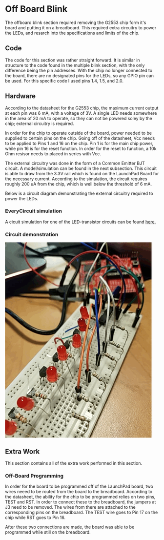 # Off Board Blink
The offboard blink section required removing the G2553 chip form it's board and putting it on a breadboard. This required extra circuitry to power the LEDs, and resarch into the specifications and limits of the chip.

## Code
The code for this section was rather straight forward. It is similar in structure to the code found in the multiple blink section, with the only difference being the pin addresses. With the chip no longer connected to the board, there are no designated pins for the LEDs, so any GPIO pin can be used. For this specific code I used pins 1.4, 1.5, and 2.0.

## Hardware
According to the datasheet for the G2553 chip, the maximum current output at each pin was 6 mA, with a voltage of 3V. A single LED needs somewhere in the area of 20 mA to operate, so they can not be powered soley by the chip; external circuitry is required. 

In order for the chip to operate outside of the board, power needed to be supplied to certain pins on the chip. Going off of the datasheet, Vcc needs to be applied to Pins 1 and 16 on the chip. Pin 1 is for the main chip power, while pin 16 is for the reset function. In order for the reset to function, a 10k Ohm resisor needs to placed in series with Vcc.

The external circuitry was done in the form of a Common Emitter BJT circuit. A model/simulation can be found in the next subsection. This circuit is able to draw from the 3.3V rail which is found on the LaunchPad Board for the necessary current. According to the simulation, the circuit requires roughly 200 uA from the chip, which is well below the threshold of 6 mA. 

Below is a circuit diagram demonstrating the external circuitry required to power the LEDs. 

### EveryCircuit simulation
A cicuit simulation for one of the LED-transistor circuits can be found
<a href="http://everycircuit.com/circuit/5126254895562752">here.</a><br>

### Circuit demonstration
![Circuit GIF](https://github.com/RU09342/lab-2-blinking-leds-nickgorab/blob/master/Off_Board%20Blink/MSP430G2553/20171007_184942.gif)

## Extra Work
This section contains all of the extra work performed in this section.

### Off-Board Programming 
In order for the board to be programmed off of the LaunchPad board, two wires neeed to be routed from the board to the breadboard. According to the datasheet, the ability for the chip to be programmed relies on two pins, TEST and RST. In order to connect these to the breadboard, the jumpers at J3 need to be removed. The wires from there are attached to the corresponding pins on the breadboard. The TEST wire goes to Pin 17 on the chip while RST goes to Pin 16.

After these two connections are made, the board was able to be programmed while still on the breadboard. 
